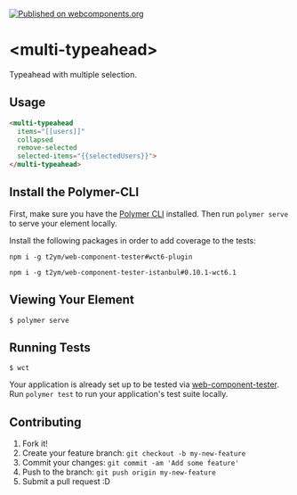 [![Published on webcomponents.org](https://img.shields.io/badge/webcomponents.org-published-blue.svg)](https://www.webcomponents.org/jlsanchezsanz/multi-typeahead)

# \<multi-typeahead\>
Typeahead with multiple selection.

## Usage

  ```html
  <multi-typeahead
    items="[[users]]"
    collapsed
    remove-selected
    selected-items="{{selectedUsers}}">
  </multi-typeahead>
  ```

## Install the Polymer-CLI

First, make sure you have the [Polymer CLI](https://www.npmjs.com/package/polymer-cli) installed. Then run `polymer serve` to serve your element locally.

Install the following packages in order to add coverage to the tests:

```
npm i -g t2ym/web-component-tester#wct6-plugin
```
```
npm i -g t2ym/web-component-tester-istanbul#0.10.1-wct6.1
```

## Viewing Your Element

```
$ polymer serve
```

## Running Tests

```
$ wct
```

Your application is already set up to be tested via [web-component-tester](https://github.com/Polymer/web-component-tester). Run `polymer test` to run your application's test suite locally.

## Contributing
1. Fork it!
2. Create your feature branch: `git checkout -b my-new-feature`
3. Commit your changes: `git commit -am 'Add some feature'`
4. Push to the branch: `git push origin my-new-feature`
5. Submit a pull request :D